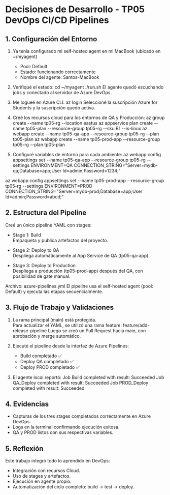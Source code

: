 # Decisiones de Desarrollo - TP05 DevOps CI/CD Pipelines 
 
## 1. Configuración del Entorno 
 
1) Ya tenía configurado mi self-hosted agent en mi MacBook (ubicado en ~/myagent) 
   - Pool: Default 
   - Estado: funcionando correctamente 
   - Nombre del agente: Santos-MacBook 
 
2) Verifiqué el estado: 
cd ~/myagent 
./run.sh 
El agente quedó escuchando jobs y conectado al servidor de Azure DevOps. 
 
3) Me logueé en Azure CLI: 
az login 
Seleccioné la suscripción Azure for Students y la suscripción quedó activa. 
 
4) Creé los recursos cloud para los entornos de QA y Producción: 
az group create --name tp05-rg --location eastus 
az appservice plan create --name tp05-plan --resource-group tp05-rg --sku B1 --is-linux 
az webapp create --name tp05-qa-app --resource-group tp05-rg --plan tp05-plan 
az webapp create --name tp05-prod-app --resource-group tp05-rg --plan tp05-plan 
 
5) Configuré variables de entorno para cada ambiente: 
az webapp config appsettings set --name tp05-qa-app --resource-group tp05-rg --settings ENVIRONMENT=QA CONNECTION_STRING="Server=mydb-qa;Database=app;User Id=admin;Password=1234;" 
 
az webapp config appsettings set --name tp05-prod-app --resource-group tp05-rg --settings ENVIRONMENT=PROD CONNECTION_STRING="Server=mydb-prod;Database=app;User Id=admin;Password=abcd;" 
 

 
## 2. Estructura del Pipeline 
 
Creé un único pipeline YAML con stages: 
 
- Stage 1: Build   
  Empaqueta y publica artefactos del proyecto. 
 
- Stage 2: Deploy to QA   
  Despliega automáticamente al App Service de QA (tp05-qa-app). 
 
- Stage 3: Deploy to Production   
  Despliega a producción (tp05-prod-app) después del QA, con posibilidad de gate manual. 
 
Archivo: azure-pipelines.yml 
El pipeline usa el self-hosted agent (pool: Default) y ejecuta las etapas secuencialmente. 
 

 
## 3. Flujo de Trabajo y Validaciones 
 
1) La rama principal (main) está protegida.   
   Para actualizar el YAML, se utilizó una rama feature: 
   feature/add-release-pipeline 
   Luego se creó un Pull Request hacia main, con aprobación y merge automático. 
 
2) Ejecuté el pipeline desde la interfaz de Azure Pipelines: 
   - Build completado ✅   
   - Deploy QA completado ✅   
   - Deploy PROD completado ✅ 
 
3) El agente local reportó: 
   Job Build completed with result: Succeeded 
   Job QA_Deploy completed with result: Succeeded 
   Job PROD_Deploy completed with result: Succeeded 
 

 
## 4. Evidencias 
- Capturas de los tres stages completados correctamente en Azure DevOps.   
- Logs en la terminal confirmando ejecución exitosa.   
- QA y PROD listos con sus respectivas variables. 
 

 
## 5. Reflexión 
Este trabajo integró todo lo aprendido en DevOps: 
- Integración con recursos Cloud. 
- Uso de stages y artefactos. 
- Ejecución en agente propio. 
- Automatización del ciclo completo: build → test → deploy. 
 